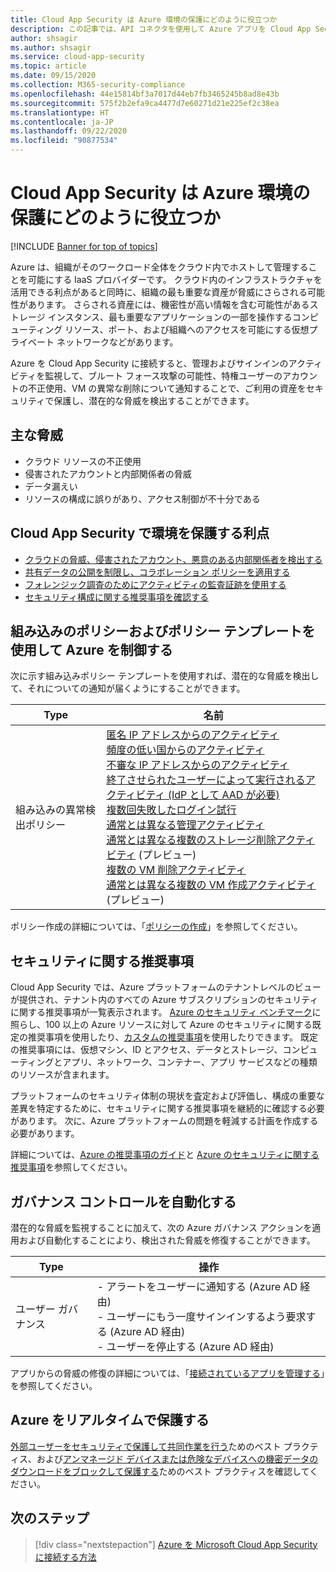 ```yaml
---
title: Cloud App Security は Azure 環境の保護にどのように役立つか
description: この記事では、API コネクタを使用して Azure アプリを Cloud App Security に接続することで使用状況を可視化して制御することの利点について説明します。
author: shsagir
ms.author: shsagir
ms.service: cloud-app-security
ms.topic: article
ms.date: 09/15/2020
ms.collection: M365-security-compliance
ms.openlocfilehash: 44e15814bf3a7017d44eb7fb3465245b8ad8e43b
ms.sourcegitcommit: 575f2b2efa9ca4477d7e60271d21e225ef2c38ea
ms.translationtype: HT
ms.contentlocale: ja-JP
ms.lasthandoff: 09/22/2020
ms.locfileid: "90877534"
---
```

# <a name="how-cloud-app-security-helps-protect-your-azure-environment"></a>Cloud App Security は Azure 環境の保護にどのように役立つか

[!INCLUDE [Banner for top of topics](includes/banner.md)]

Azure は、組織がそのワークロード全体をクラウド内でホストして管理することを可能にする IaaS プロバイダーです。 クラウド内のインフラストラクチャを活用できる利点があると同時に、組織の最も重要な資産が脅威にさらされる可能性があります。 さらされる資産には、機密性が高い情報を含む可能性があるストレージ インスタンス、最も重要なアプリケーションの一部を操作するコンピューティング リソース、ポート、および組織へのアクセスを可能にする仮想プライベート ネットワークなどがあります。

Azure を Cloud App Security に接続すると、管理およびサインインのアクティビティを監視して、ブルート フォース攻撃の可能性、特権ユーザーのアカウントの不正使用、VM の異常な削除について通知することで、ご利用の資産をセキュリティで保護し、潜在的な脅威を検出することができます。

## <a name="main-threats"></a>主な脅威

- クラウド リソースの不正使用
- 侵害されたアカウントと内部関係者の脅威
- データ漏えい
- リソースの構成に誤りがあり、アクセス制御が不十分である

## <a name="how-cloud-app-security-helps-to-protect-your-environment"></a>Cloud App Security で環境を保護する利点

- [クラウドの脅威、侵害されたアカウント、悪意のある内部関係者を検出する](best-practices.md#detect-cloud-threats-compromised-accounts-malicious-insiders-and-ransomware)
- [共有データの公開を制限し、コラボレーション ポリシーを適用する](best-practices.md#limit-exposure-of-shared-data-and-enforce-collaboration-policies)
- [フォレンジック調査のためにアクティビティの監査証跡を使用する](best-practices.md#use-the-audit-trail-of-activities-for-forensic-investigations)
- [セキュリティ構成に関する推奨事項を確認する](security-config-azure.md)

## <a name="control-azure-with-built-in-policies-and-policy-templates"></a>組み込みのポリシーおよびポリシー テンプレートを使用して Azure を制御する

次に示す組み込みポリシー テンプレートを使用すれば、潜在的な脅威を検出して、それについての通知が届くようにすることができます。

| Type | 名前 |
| ---- | ---- |
| 組み込みの異常検出ポリシー | [匿名 IP アドレスからのアクティビティ](anomaly-detection-policy.md#activity-from-anonymous-ip-addresses)<br />[頻度の低い国からのアクティビティ](anomaly-detection-policy.md#activity-from-infrequent-country)<br />[不審な IP アドレスからのアクティビティ](anomaly-detection-policy.md#activity-from-suspicious-ip-addresses)<br />[終了させられたユーザーによって実行されるアクティビティ (IdP として AAD が必要)](anomaly-detection-policy.md#activity-performed-by-terminated-user)<br />[複数回失敗したログイン試行](anomaly-detection-policy.md#multiple-failed-login-attempts)<br />[通常とは異なる管理アクティビティ](anomaly-detection-policy.md#unusual-activities-by-user)<br />[通常とは異なる複数のストレージ削除アクティビティ](anomaly-detection-policy.md#unusual-activities-by-user) (プレビュー)<br />[複数の VM 削除アクティビティ](anomaly-detection-policy.md#multiple-delete-vm-activities)<br />[通常とは異なる複数の VM 作成アクティビティ](anomaly-detection-policy.md#unusual-activities-by-user) (プレビュー) |

ポリシー作成の詳細については、「[ポリシーの作成](control-cloud-apps-with-policies.md#create-a-policy)」を参照してください。

## <a name="security-recommendations"></a>セキュリティに関する推奨事項

Cloud App Security では、Azure プラットフォームのテナントレベルのビューが提供され、テナント内のすべての Azure サブスクリプションのセキュリティに関する推奨事項が一覧表示されます。 [Azure のセキュリティ ベンチマーク](/azure/security/benchmarks/introduction)に照らし、100 以上の Azure リソースに対して Azure のセキュリティに関する既定の推奨事項を使用したり、[カスタムの推奨事項](/azure/security-center/custom-security-policies)を使用したりできます。 既定の推奨事項には、仮想マシン、ID とアクセス、データとストレージ、コンピューティングとアプリ、ネットワーク、コンテナー、アプリ サービスなどの種類のリソースが含まれます。

プラットフォームのセキュリティ体制の現状を査定および評価し、構成の重要な差異を特定するために、セキュリティに関する推奨事項を継続的に確認する必要があります。 次に、Azure プラットフォームの問題を軽減する計画を作成する必要があります。

詳細については、[Azure の推奨事項のガイド](/azure/security-center/recommendations-reference)と [Azure のセキュリティに関する推奨事項](security-config-azure.md)を参照してください。

## <a name="automate-governance-controls"></a>ガバナンス コントロールを自動化する

潜在的な脅威を監視することに加えて、次の Azure ガバナンス アクションを適用および自動化することにより、検出された脅威を修復することができます。

| Type | 操作 |
| ---- | ---- |
| ユーザー ガバナンス | - アラートをユーザーに通知する (Azure AD 経由)<br />- ユーザーにもう一度サインインするよう要求する (Azure AD 経由)<br />- ユーザーを停止する (Azure AD 経由) |

アプリからの脅威の修復の詳細については、「[接続されているアプリを管理する](governance-actions.md)」を参照してください。

## <a name="protect-azure-in-real-time"></a>Azure をリアルタイムで保護する

[外部ユーザーをセキュリティで保護して共同作業を行う](best-practices.md#secure-collaboration-with-external-users-by-enforcing-real-time-session-controls)ためのベスト プラクティス、および[アンマネージド デバイスまたは危険なデバイスへの機密データのダウンロードをブロックして保護する](best-practices.md#block-and-protect-download-of-sensitive-data-to-unmanaged-or-risky-devices)ためのベスト プラクティスを確認してください。

## <a name="next-steps"></a>次のステップ

> [!div class="nextstepaction"]
> [Azure を Microsoft Cloud App Security に接続する方法](connect-azure-to-microsoft-cloud-app-security.md)
